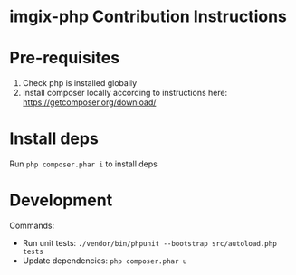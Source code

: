 # imgix-php Contribution Instructions

# Pre-requisites 

1. Check php is installed globally 
2. Install composer locally according to instructions here: https://getcomposer.org/download/

# Install deps

Run `php composer.phar i` to install deps

# Development

Commands:
- Run unit tests: `./vendor/bin/phpunit --bootstrap src/autoload.php tests`
- Update dependencies: `php composer.phar u`
